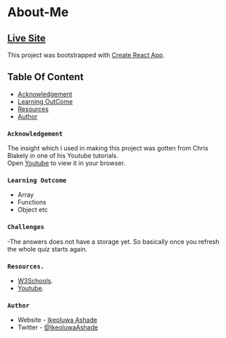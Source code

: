 # About-Me

## [Live Site](https://cheery-palmier-76d99a.netlify.app/)

This project was bootstrapped with [Create React App](https://github.com/facebook/create-react-app).

## Table Of Content

- [Acknowledgement](#Acknowledgement)
- [Learning OutCome](#Learning-OutCome)
- [Resources](#Resources)
- [Author](#Author)

### `Acknowledgement`

The insight which i used in making this project was gotten from Chris Blakely in one of his Youtube tutorials.\
Open [Youtube](https://youtu.be/Lya-qYiDqIA) to view it in your browser.


### `Learning Outcome`
- Array
- Functions
- Object etc


### `Challenges`
-The answers does not have a storage yet. So basically once you refresh the whole quiz starts again.


### `Resources.`

- [W3Schools](https://www.w3schools.com).
- [Youtube](https://youtu.be/Lya-qYiDqIA).



### `Author`

- Website - [Ikeoluwa Ashade](https://github.com/IkeoluwaAshade/)
- Twitter - [@IkeoluwaAshade](https://www.twitter.com/IkeoluwaAshade/)


